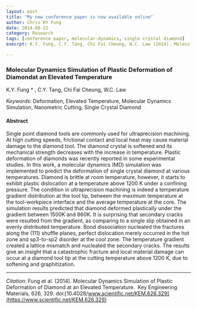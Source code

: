 ```yaml
---
layout: post
title: "My new conference paper is now available online"
author: Chris KY Fung
date: 2014-08-22
category: Research
tags: [conference paper, molecular-dynamics, single crystal diamond]
execrpt: K.Y. Fung, C.Y. Tang, Chi Fai Cheung, W.C. Law (2014). Molecular Dynamics Simulation of Plastic Deformation of Diamond at an Elevated Temperature.  Key Engineering Materials, 626, 329. doi:10.4028/www.scientific.net/KEM.626.329

---
```


### Molecular Dynamics Simulation of Plastic Deformation of Diamondat an Elevated Temperature

K.Y. Fung * , C.Y. Tang, Chi Fai Cheung, W.C. Law

_Keywords_: Deformation, Elevated Temperature, Molecular Dynamics Simulation, Nanometric Cutting, Single Crystal Diamond

<!--more-->

#### Abstract

Single point diamond tools are commonly used for ultraprecision machining. At high cutting speeds, frictional contact and local heat may cause material damage to the diamond tool. The diamond crystal is softened and its mechanical strength decreases with the increase in temperature. Plastic deformation of diamonds was recently reported in some experimental studies. In this work, a molecular dynamics (MD) simulation was implemented to predict the deformation of single crystal diamond at various temperatures. Diamond is brittle at room temperature, however, it starts to exhibit plastic dislocation at a temperature above 1200 K under a confining pressure. The condition in ultraprecision machining is indeed a temperature gradient distribution at the tool tip, between the maximum temperature at the tool-workpiece interface and the average temperature at the core. The simulation results predicted that diamond deformed plastically under the gradient between 1500K and 860K. It is surprising that secondary cracks were resulted from the gradient, as comparing to a single slip obtained in an evenly distributed temperature. Bond dissociation nucleated the fractures along the (111) shuffle planes, perfect dislocation merely occurred in the hot zone and sp3-to-sp2 disorder at the cool zone. The temperature gradient created a lattice mismatch and nucleated the secondary cracks. The results give an insight that a catastrophic fracture and local material damage can occur at a diamond tool tip at the cutting temperature above 1200 K, due to softening and graphitization.

* * *
_Citation_: Fung et al. (2014). Molecular Dynamics Simulation of Plastic Deformation of Diamond at an Elevated Temperature.  Key Engineering Materials, 626, 329. doi:[10.4028/www.scientific.net/KEM.626.329](https://www.scientific.net/KEM.626.329)